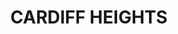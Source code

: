 ---
lastmod: '2025-04-06T06:05:20+00:00'
latitude: -32.933305
layout: suburb
longitude: 151.651095
postcode: '2285'
state: NSW
title: CARDIFF HEIGHTS
url: /nsw/cardiff-heights/
---